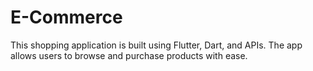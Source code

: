 # E-Commerce
This shopping application is built using Flutter, Dart, and APIs. The app allows users to browse and purchase products with ease.

